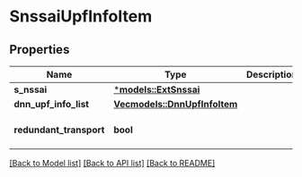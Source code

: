 # SnssaiUpfInfoItem

## Properties
Name | Type | Description | Notes
------------ | ------------- | ------------- | -------------
**s_nssai** | [***models::ExtSnssai**](ExtSnssai.md) |  | 
**dnn_upf_info_list** | [**Vec<models::DnnUpfInfoItem>**](DnnUpfInfoItem.md) |  | 
**redundant_transport** | **bool** |  | [optional] [default to Some(false)]

[[Back to Model list]](../README.md#documentation-for-models) [[Back to API list]](../README.md#documentation-for-api-endpoints) [[Back to README]](../README.md)


